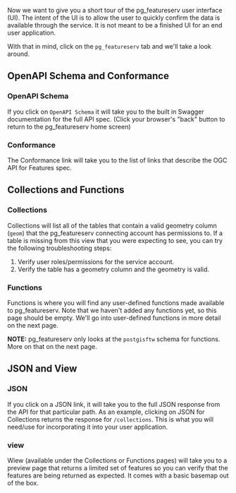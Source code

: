 Now we want to give you a short tour of the pg_featureserv user interface (UI). The intent of the UI is to allow the user to quickly confirm the data is available through the service. It is not meant to be a finished UI for an end user application. 

With that in mind, click on the ```pg_featureserv``` tab and we'll take a look around.

## OpenAPI Schema and Conformance

### OpenAPI Schema

If you click on ```OpenAPI Schema``` it will take you to the built in Swagger documentation for the full API spec. (Click your browser's "back" button to return to the pg_featureserv home screen)

### Conformance

The Conformance link will take you to the list of links that describe the OGC API for Features spec.

## Collections and Functions

### Collections

Collections will list all of the tables that contain a valid geometry column (```geom```) that the pg_featureserv connecting account has permissions to. If a table is missing from this view that you were expecting to see, you can try the following troubleshooting steps:  

1. Verify user roles/permissions for the service account.  
2. Verify the table has a geometry column and the geometry is valid. 

### Functions

Functions is where you will find any user-defined functions made available to pg_featureserv. Note that we haven't added any functions yet, so this page should be empty. We'll go into user-defined functions in more detail on the next page. 

**NOTE:** pg_featureserv only looks at the ```postgisftw``` schema for functions. More on that on the next page.

## JSON and View

### JSON

If you click on a JSON link, it will take you to the full JSON response from the API for that particular path. As an example, clicking on JSON for Collections returns the response for `/collections`. This is what you will need/use for incorporating it into your user application. 

### view

Wiew (available under the Collections or Functions pages) will take you to a preview page that returns a limited set of features so you can verify that the features are being returned as expected. It comes with a basic basemap out of the box. 
